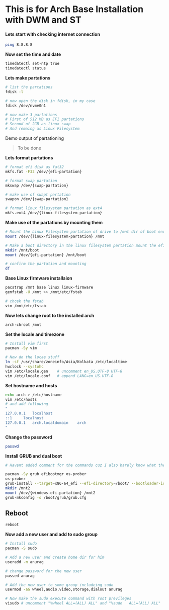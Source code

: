 # This is for Arch Base Installation with DWM and ST
#### **Lets start with checking internet connection**
```sh
ping 8.8.8.8
```
**Now set the time and date**
```sh
timedatectl set-ntp true
timedatectl status
```
**Lets make partations**
```sh
# list the partations
fdisk -l

# now open the disk in fdisk, in my case 
fdisk /dev/nvme0n1

# now make 3 partations
# First of 512 MB as EFI partations
# Second of 2GB as linux swap
# And remaing as Linux Filesystem
```
Demo output of partationing
> To be done

**Lets format partations**
```sh
# format efi disk as fat32
mkfs.fat -F32 /dev/{efi-partation}

# format swap partation
mkswap /dev/{swap-partation}

# make use of swapt partation
swapon /dev/{swap-partation}

# format linux filesystem partation as ext4
mkfs.ext4 /dev/{linux-filesystem-partation}
```

**Make use of the partations by mounting them**
```sh
# Mount the Linux Filesystem partation of drive to /mnt dir of boot environment
mount /dev/{linux-filesystem-partation} /mnt

# Make a boot directory in the linux filesystem partation mount the efi partation in the boot dir.
mkdir /mnt/boot
mount /dev/{efi-partation} /mnt/boot

# confirm the partation and mounting
df
```

**Base Linux firmware installaion**
```sh
pacstrap /mnt base linux linux-firmware
genfstab -U /mnt >> /mnt/etc/fstab

# chcek the fstab
vim /mnt/etc/fstab
```

**Now lets change root to the installed arch**
```sh
arch-chroot /mnt
```

**Set the locale and timezone**
```sh
# Install vim first
pacman -Sy vim

# Now do the locae stuff
ln -sf /usr/share/zoneinfo/Asia/Kolkata /etc/localtime
hwclock --systohc
vim /etc/locale.gen    # uncomment en_US.UTF-8 UTF-8
vim /etc/locale.conf   # append LANG=en_US.UTF-8
```
**Set hostname and hosts**
```sh
echo arch > /etc/hostname
vim /etc/hosts
# and add following
"
127.0.0.1	localhost
::1		localhost
127.0.0.1	arch.localdomain	arch
"
```
**Change the password**
```sh
passwd
```
**Install GRUB and dual boot**
```sh
# Havent added comment for the commands cuz I also barely know what they do 😅

pacman -Sy grub efibootmgr os-prober
os-prober
grub-install --target=x86-64_efi --efi-directory=/boot/ --bootloader-id=GRUB
mkdir /mnt2
mount /dev/{windows-efi-partation} /mnt2
grub-mkconfig -o /boot/grub/grub.cfg
```
## Reboot
```sh
reboot
```

**Now add a new user and add to sudo group**
```sh
# Install sudo
pacman -S sudo

# Add a new user and create home dir for him
useradd -m anurag

# change password for the new user
passed anurag

# Add the new user to some group includeing sudo
usermod -aG wheel,audio,video,storage,dialout anurag

# Now make the sudo execute command with root previleges
visudo # uncomment "%wheel ALL=(ALL) ALL" and "%sudo   ALL=(ALL) ALL"
```

